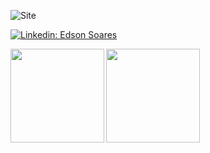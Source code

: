![Site](https://github.com/edsondearaujo/edsondearaujo/blob/master/favicon.ico)

[![Linkedin: Edson Soares](https://img.shields.io/badge/-Edson_Soares-blue?style=flat-square&logo=Linkedin&logoColor=white&link=https://www.linkedin.com/in/edson-soares-b16b0815b/)](https://www.linkedin.com/in/edson-soares-b16b0815b/)


<a href="https://github.com/edsondearaujo/github-readme-stats">
  <img align="left" height='150px' src="https://github-readme-stats.vercel.app/api/top-langs/?username=edsondearaujo&hide=jupyter%20notebook,html&layout=compact&theme=highcontrast" />
</a>

<a href="https://github.com/edsondearaujo/github-readme-statst">
  <img align="left"  height='150px' src="https://github-readme-stats.vercel.app/api?username=edsondearaujo&show_icons=true&theme=highcontrast" />
</a>
